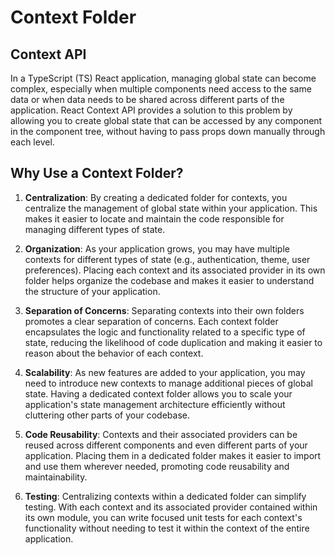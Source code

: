 # Context Folder

## Context API

In a TypeScript (TS) React application, managing global state can become complex, especially when multiple components need access to the same data or when data needs to be shared across different parts of the application. React Context API provides a solution to this problem by allowing you to create global state that can be accessed by any component in the component tree, without having to pass props down manually through each level.

## Why Use a Context Folder?

1. **Centralization**: By creating a dedicated folder for contexts, you centralize the management of global state within your application. This makes it easier to locate and maintain the code responsible for managing different types of state.

2. **Organization**: As your application grows, you may have multiple contexts for different types of state (e.g., authentication, theme, user preferences). Placing each context and its associated provider in its own folder helps organize the codebase and makes it easier to understand the structure of your application.

3. **Separation of Concerns**: Separating contexts into their own folders promotes a clear separation of concerns. Each context folder encapsulates the logic and functionality related to a specific type of state, reducing the likelihood of code duplication and making it easier to reason about the behavior of each context.

4. **Scalability**: As new features are added to your application, you may need to introduce new contexts to manage additional pieces of global state. Having a dedicated context folder allows you to scale your application's state management architecture efficiently without cluttering other parts of your codebase.

5. **Code Reusability**: Contexts and their associated providers can be reused across different components and even different parts of your application. Placing them in a dedicated folder makes it easier to import and use them wherever needed, promoting code reusability and maintainability.

6. **Testing**: Centralizing contexts within a dedicated folder can simplify testing. With each context and its associated provider contained within its own module, you can write focused unit tests for each context's functionality without needing to test it within the context of the entire application.


